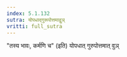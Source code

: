 ```yaml
---
index: 5.1.132
sutra: योपधाद्गुरूपोत्तमाद्वुञ्
vritti: full_sutra
---
```


"तस्य भावः, कर्मणि च" (इति) योपधात् गुरुपोत्तमात् वुञ्